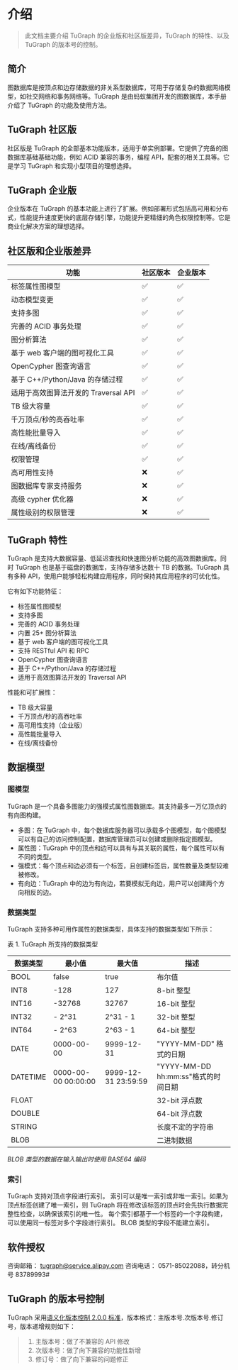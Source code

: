 # 介绍

> 此文档主要介绍 TuGraph 的企业版和社区版差异，TuGraph 的特性、以及 TuGraph 的版本号的控制。

## 简介

图数据库是按顶点和边存储数据的非关系型数据库，可用于存储复杂的数据网络模型，如社交网络和事务网络等。TuGraph 是由蚂蚁集团开发的图数据库，本手册介绍了 TuGraph 的功能及使用方法。

## TuGraph 社区版

社区版是 TuGraph 的全部基本功能版本，适用于单实例部署。它提供了完备的图数据库基础基础功能，例如 ACID 兼容的事务，编程 API，配套的相关工具等。它是学习 TuGraph 和实现小型项目的理想选择。

## TuGraph 企业版

企业版本在 TuGraph 的基本功能上进行了扩展。例如部署形式包括高可用和分布式，性能提升速度更快的底层存储引擎，功能提升更精细的角色权限控制等。它是商业化解决方案的理想选择。

## 社区版和企业版差异

| 功能                                 | 社区版本 | 企业版本 |
| ------------------------------------ | -------- | -------- |
| 标签属性图模型                       | ✅       | ✅       |
| 动态模型变更                         | ✅       | ✅       |
| 支持多图                             | ✅       | ✅       |
| 完善的 ACID 事务处理                 | ✅       | ✅       |
| 图分析算法                           | ✅       | ✅       |
| 基于 web 客户端的图可视化工具        | ✅       | ✅       |
| OpenCypher 图查询语言                | ✅       | ✅       |
| 基于 C++/Python/Java 的存储过程      | ✅       | ✅       |
| 适用于高效图算法开发的 Traversal API | ✅       | ✅       |
| TB 级大容量                          | ✅       | ✅       |
| 千万顶点/秒的高吞吐率                | ✅       | ✅       |
| 高性能批量导入                       | ✅       | ✅       |
| 在线/离线备份                        | ✅       | ✅       |
| 权限管理                             | ✅       | ✅       |
| 高可用性支持                         | ❌       | ✅       |
| 图数据库专家支持服务                 | ❌       | ✅       |
| 高级 cypher 优化器                   | ❌       | ✅       |
| 属性级别的权限管理                   | ❌       | ✅       |

## TuGraph 特性

TuGraph 是支持大数据容量、低延迟查找和快速图分析功能的高效图数据库。同时 TuGraph 也是基于磁盘的数据库，支持存储多达数十 TB 的数据。TuGraph 具有多种 API，使用户能够轻松构建应用程序，同时保持其应用程序的可优化性。

它有如下功能特征：

- 标签属性图模型
- 支持多图
- 完善的 ACID 事务处理
- 内置 25+ 图分析算法
- 基于 web 客户端的图可视化工具
- 支持 RESTful API 和 RPC
- OpenCypher 图查询语言
- 基于 C++/Python/Java 的存储过程
- 适用于高效图算法开发的 Traversal API

性能和可扩展性：

- TB 级大容量
- 千万顶点/秒的高吞吐率
- 高可用性支持（企业版）
- 高性能批量导入
- 在线/离线备份

## 数据模型

### 图模型

TuGraph 是一个具备多图能力的强模式属性图数据库。其支持最多一万亿顶点的有向图构建。

- 多图：在 TuGraph 中，每个数据库服务器可以承载多个图模型，每个图模型可以有自己的访问控制配置，数据库管理员可以创建或删除指定图模型。
- 属性图：TuGraph 中的顶点和边可以具有与其关联的属性，每个属性可以有不同的类型。
- 强模式：每个顶点和边必须有一个标签，且创建标签后，属性数量及类型较难被修改。
- 有向边：TuGraph 中的边为有向边，若要模拟无向边，用户可以创建两个方向相反的边。

### 数据类型

TuGraph 支持多种可用作属性的数据类型，具体支持的数据类型如下所示：

<caption>表 1. TuGraph 所支持的数据类型</caption>

| **数据类型** | **最小值**          | **最大值**          | **描述**                            |
| ------------ | ------------------- | ------------------- | ----------------------------------- |
| BOOL         | false               | true                | 布尔值                              |
| INT8         | -128                | 127                 | 8-bit 整型                          |
| INT16        | -32768              | 32767               | 16-bit 整型                         |
| INT32        | - 2^31              | 2^31 - 1            | 32-bit 整型                         |
| INT64        | - 2^63              | 2^63 - 1            | 64-bit 整型                         |
| DATE         | 0000-00-00          | 9999-12-31          | "YYYY-MM-DD" 格式的日期             |
| DATETIME     | 0000-00-00 00:00:00 | 9999-12-31 23:59:59 | "YYYY-MM-DD hh:mm:ss"格式的时间日期 |
| FLOAT        |                     |                     | 32-bit 浮点数                       |
| DOUBLE       |                     |                     | 64-bit 浮点数                       |
| STRING       |                     |                     | 长度不定的字符串                    |
| BLOB         |                     |                     | 二进制数据                          |

_BLOB 类型的数据在输入输出时使用 BASE64 编码_

### 索引

TuGraph 支持对顶点字段进行索引。
索引可以是唯一索引或非唯一索引。如果为顶点标签创建了唯一索引，则 TuGraph 将在修改该标签的顶点时会先执行数据完整性检查，以确保该索引的唯一性。
每个索引都基于一个标签的一个字段构建，可以使用同一标签对多个字段进行索引。
BLOB 类型的字段不能建立索引。

## 软件授权

咨询邮箱： tugraph@service.alipay.com
咨询电话： 0571-85022088，转分机号 83789993#

## TuGraph 的版本号控制

TuGraph 采用[语义化版本控制 2.0.0 标准](https://semver.org/lang/zh-CN/)，版本格式：主版本号.次版本号.修订号，版本递增规则如下：

> 1. 主版本号：做了不兼容的 API 修改
> 2. 次版本号：做了向下兼容的功能性新增
> 3. 修订号：做了向下兼容的问题修正
